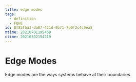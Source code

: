 ```yaml
---
title: edge modes
tags:
  - definition
  - FQHE
id: 8f85f6a3-da87-421d-9b71-7b0f2c4c9ea8
mtime: 20210701195459
ctime: 20210302154219
---
```


# Edge Modes

Edge modes are the ways systems behave at their boundaries.
